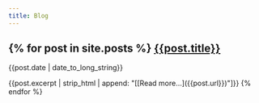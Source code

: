 ```yaml
---
title: Blog
---
```


<!-- {% for post in site.posts %} -->
<!-- 1. [{{post.title}}]({{post.url}}), {{post.date | date_to_long_string}} -->

<!-- {% endfor %} -->

{% for post in site.posts %}
[{{post.title}}]({{post.url}})
------------------------------
<p id="post-date">{{post.date | date_to_long_string}}</p>
{{post.excerpt | strip_html | append: "[[Read more…]({{post.url}})"]}}
{% endfor %}
